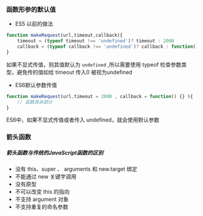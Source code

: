 ### 函数形参的默认值
- ES5 以前的做法
```javascript
function makeRequest(url,timeout,callback){
    timeout = (typeof timeout !== 'undefined')? timeout : 2000 
    callback = (typeof callback !== 'undefined')? callback : function() { }
}
```
如果不显式传值，则其值默认为 `undefined` ,所以需要使用 typeof 检查参数类型，避免传的值如给 timeout 传入0 被视为undefined

- ES6默认参数传值

```javascript
function makeRequest(url,timeout = 2000 , callback = function() {} ){
    // 函数其余部分
}

```
ES6中，如果不显式传值或者传入 undefined，就会使用默认参数

### 箭头函数

##### 箭头函数与传统的JavaScript函数的区别
- 没有 this、super 、 arguments 和 new.target 绑定
- 不能通过 new 关键字调用
- 没有原型
- 不可以改变 this 的指向
- 不支持 argument 对象
- 不支持重复的命名参数

